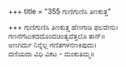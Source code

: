 +++
title = "355 ಗುಣಿಗುಣಿಸಿ ತಿಣಕುತ್ತ"

+++
ಗುಣಿಗುಣಿಸಿ ತಿಣಕುತ್ತ ಹೆಣಗಾಡಿ ಫಲವೇನು।  
ಗಣನೆಗೆಟುಕದದೊಂದಚಿಂತ್ಯವೆತ್ತಲೊ ತಾನ್॥  
ಅಣಗಿರ್ದು ನಿನ್ನೆಲ್ಲ ಗಣಿತಗಳನಣಕಿಪುದು।  
ದಣಿಯದಾ ವಿಧಿ ವಿಕಟ - ಮಂಕುತಿಮ್ಮ॥  

